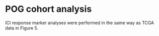 # POG cohort analysis
ICI response marker analyses were performed in the same way as TCGA data in Figure 5. 
